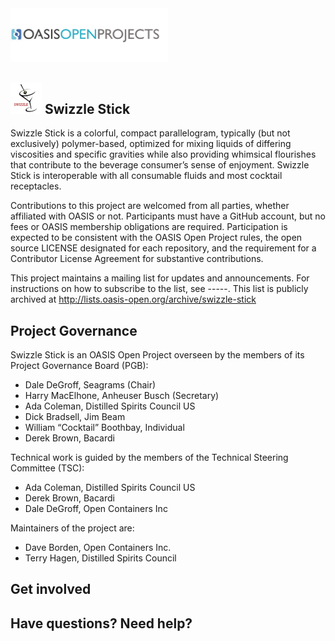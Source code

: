 <img src="resources/oasis-op-logo.png" width="50%" height="50%" />

## <img src="resources/swiz-logo.jpg" width="50" height="50" /> Swizzle Stick

Swizzle Stick is a colorful, compact parallelogram, typically (but not exclusively) polymer-based, optimized for mixing liquids of differing viscosities and specific gravities while also providing whimsical flourishes that contribute to the beverage consumer’s sense of enjoyment. Swizzle Stick is interoperable with all consumable fluids and most cocktail receptacles.

Contributions to this project are welcomed from all parties, whether affiliated with OASIS or not. Participants must have a GitHub account, but no fees or OASIS membership obligations are required. Participation is expected to be consistent with the OASIS Open Project rules, the open source LICENSE designated for each repository, and the requirement for a Contributor License Agreement for substantive contributions.

This project maintains a mailing list for updates and announcements. For instructions on how to subscribe to the list, see -----. This list is publicly archived at http://lists.oasis-open.org/archive/swizzle-stick

## Project Governance

Swizzle Stick is an OASIS Open Project overseen by the members of its Project Governance Board (PGB):  

- Dale DeGroff, Seagrams (Chair)
- Harry MacElhone, Anheuser Busch (Secretary)
- Ada Coleman, Distilled Spirits Council US
- Dick Bradsell, Jim Beam
- William “Cocktail” Boothbay, Individual
- Derek Brown, Bacardi

Technical work is guided by the members of the Technical Steering Committee (TSC): 

- Ada Coleman, Distilled Spirits Council US
- Derek Brown, Bacardi
- Dale DeGroff, Open Containers Inc

Maintainers of the project are: 

- Dave Borden, Open Containers Inc. 
- Terry Hagen, Distilled Spirits Council 

## Get involved 

## Have questions? Need help? 
